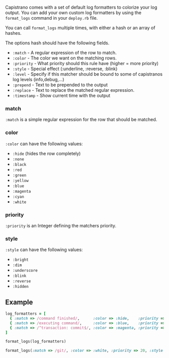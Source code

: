 Capistrano comes with a set of default log formatters to colorize your log output. You can add your own custom log formatters by using the `format_logs` command in your `deploy.rb` file.

You can call `format_logs` multiple times, with either a hash or an array of hashes.

The options hash should have the following fields.
  
 * `:match`     - A regular expression of the row to match.
 * `:color`     - The color we want on the matching rows.
 * `:priority`  - What priority should this rule have (higher = more priority)
 * `:style`     - Special effect (:underline, :reverse, :blink)
 * `:level`     - Specify if this matcher should be bound to some of capistranos log levels (info,debug,...) 
 * `:prepend`   - Text to be prepended to the output
 * `:replace`   - Text to replace the matched regular expression.
 * `:timestamp` - Show current time with the output

### match 
 `:match` is a simple regular expression for the row that should be matched.

### color
 `:color` can have the following values:

 * `:hide`  (hides the row completely)
 * `:none`
 * `:black`
 * `:red`
 * `:green`
 * `:yellow`
 * `:blue`
 * `:magenta`
 * `:cyan`
 * `:white`

### priority
  `:priority` is an Integer defining the matchers priority.

### style
 `:style` can have the following values:

 * `:bright`
 * `:dim`
 * `:underscore`
 * `:blink`
 * `:reverse`
 * `:hidden`

## Example

```ruby
log_formatters = [
  { :match => /command finished/,      :color => :hide,    :priority => 10 },
  { :match => /executing command/,     :color => :blue,    :priority => 10, :style => :underscore },
  { :match => /^transaction: commit$/, :color => :magenta, :priority => 10, :style => :blink }
]

format_logs(log_formatters)

format_logs(:match => /git/, :color => :white, :priority => 20, :style => :reverse)
```